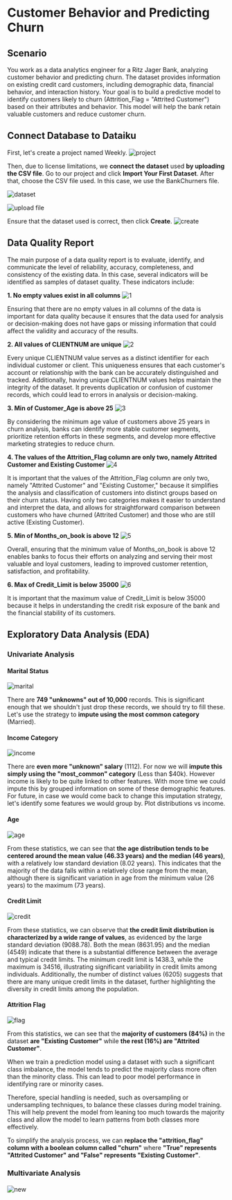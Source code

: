 # Customer Behavior and Predicting Churn

## Scenario
You work as a data analytics engineer for a Ritz Jager Bank, analyzing customer behavior and predicting churn. The dataset provides information on existing credit card customers, including demographic data, financial behavior, and interaction history. Your goal is to build a predictive model to identify customers likely to churn (Attrition_Flag = "Attrited Customer") based on their attributes and behavior. This model will help the bank retain valuable customers and reduce customer churn.

## Connect Database to Dataiku
First, let's create a project named Weekly.
![project](https://github.com/aisyahputami/customer-churn/blob/main/connect-dataset/create-project.png)

Then, due to license limitations, we **connect the dataset** used **by uploading the CSV file**. Go to our project and click **Import Your First Dataset**. After that, choose the CSV file used. In this case, we use the BankChurners file.

![dataset](https://github.com/aisyahputami/customer-churn/blob/main/connect-dataset/import-dataset.png)

![upload file](https://github.com/aisyahputami/customer-churn/blob/main/connect-dataset/upload-file.png)

Ensure that the dataset used is correct, then click **Create**.
![create](https://github.com/aisyahputami/customer-churn/blob/main/connect-dataset/preview-dataset.png)


## Data Quality Report
The main purpose of a data quality report is to evaluate, identify, and communicate the level of reliability, accuracy, completeness, and consistency of the existing data. In this case, several indicators will be identified as samples of dataset quality. These indicators include:

**1. No empty values exist in all columns**
![1](https://github.com/aisyahputami/customer-churn/blob/main/data-quality/data-quality-1.png)

   Ensuring that there are no empty values in all columns of the data is important for data quality because it ensures that the data used for analysis or decision-making does not have gaps or missing information that could affect the validity and accuracy of the results.

**2. All values of CLIENTNUM are unique**
![2](https://github.com/aisyahputami/customer-churn/blob/main/data-quality/data-quality-2.png)

   Every unique CLIENTNUM value serves as a distinct identifier for each individual customer or client. This uniqueness ensures that each customer's account or relationship with the bank can be accurately distinguished and tracked. Additionally, having unique CLIENTNUM values helps maintain the integrity of the dataset. It prevents duplication or confusion of customer records, which could lead to errors in analysis or decision-making.
   
**3. Min of Customer_Age is above 25**
![3](https://github.com/aisyahputami/customer-churn/blob/main/data-quality/data-quality-3.png)

   By considering the minimum age value of customers above 25 years in churn analysis, banks can identify more stable customer segments, prioritize retention efforts in these segments, and develop more effective marketing strategies to reduce churn.
   
**4. The values ​​of the Attrition_Flag column are only two, namely Attrited Customer and Existing Customer**
![4](https://github.com/aisyahputami/customer-churn/blob/main/data-quality/data-quality-4.png)

   It is important that the values of the Attrition_Flag column are only two, namely "Attrited Customer" and "Existing Customer," because it simplifies the analysis and classification of customers into distinct groups based on their churn status. Having only two categories makes it easier to understand and interpret the data, and allows for straightforward comparison between customers who have churned (Attrited Customer) and those who are still active (Existing Customer).
   
**5. Min of Months_on_book is above 12**
![5](https://github.com/aisyahputami/customer-churn/blob/main/data-quality/data-quality-5.png)

   Overall, ensuring that the minimum value of Months_on_book is above 12 enables banks to focus their efforts on analyzing and serving their most valuable and loyal customers, leading to improved customer retention, satisfaction, and profitability.
   
**6. Max of Credit_Limit is below 35000**
![6](https://github.com/aisyahputami/customer-churn/blob/main/data-quality/data-quality-6.png)

   It is important that the maximum value of Credit_Limit is below 35000 because it helps in understanding the credit risk exposure of the bank and the financial stability of its customers.



## Exploratory Data Analysis (EDA)
### Univariate Analysis
#### Marital Status
![marital](https://github.com/aisyahputami/customer-churn/blob/main/eda/marital_status.png)

There are **749 "unknowns" out of 10,000** records. This is significant enough that we shouldn't just drop these records, we should try to fill these. Let's use the strategy to **impute using the most common category** (Married).
 
#### Income Category
![income](https://github.com/aisyahputami/customer-churn/blob/main/eda/income_category.png)

There are **even more "unknown" salary** (1112). For now we will **impute this simply using the "most_common" category** (Less than $40k). However income is likely to be quite linked to other features. With more time we could impute this by grouped information on some of these demographic features. For future, in case we would come back to change this imputation strategy, let's identify some features we would group by. Plot distributions vs income.

#### Age
![age](https://github.com/aisyahputami/customer-churn/blob/main/eda/customer-age-distribution.png)

From these statistics, we can see that **the age distribution tends to be centered around the mean value (46.33 years) and the median (46 years)**, with a relatively low standard deviation (8.02 years). This indicates that the majority of the data falls within a relatively close range from the mean, although there is significant variation in age from the minimum value (26 years) to the maximum (73 years).

#### Credit Limit
![credit](https://github.com/aisyahputami/customer-churn/blob/main/eda/credit-limit-distribution.png)

From these statistics, we can observe that **the credit limit distribution is characterized by a wide range of values**, as evidenced by the large standard deviation (9088.78). Both the mean (8631.95) and the median (4549) indicate that there is a substantial difference between the average and typical credit limits. The minimum credit limit is 1438.3, while the maximum is 34516, illustrating significant variability in credit limits among individuals. Additionally, the number of distinct values (6205) suggests that there are many unique credit limits in the dataset, further highlighting the diversity in credit limits among the population.

#### Attrition Flag
![flag](https://github.com/aisyahputami/customer-churn/blob/main/eda/attrition-flag-distribution.png)

From this statistics, we can see that the **majority of customers (84%)** in the dataset **are "Existing Customer"** while **the rest (16%) are "Attrited Customer"**.

When we train a prediction model using a dataset with such a significant class imbalance, the model tends to predict the majority class more often than the minority class. This can lead to poor model performance in identifying rare or minority cases.

Therefore, special handling is needed, such as oversampling or undersampling techniques, to balance these classes during model training. This will help prevent the model from leaning too much towards the majority class and allow the model to learn patterns from both classes more effectively.

To simplify the analysis process, we can **replace the "attrition_flag" column with a boolean column called "churn"** where **"True" represents "Attrited Customer" and "False" represents "Existing Customer"**.

### Multivariate Analysis
####
![new](https://github.com/aisyahputami/customer-churn/blob/main/eda/new_income-category.png)
